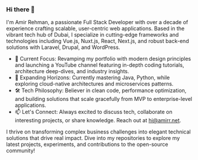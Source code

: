 ### Hi there 👋

I'm Amir Rehman, a passionate Full Stack Developer with over a decade of experience crafting scalable, user-centric web applications. Based in the vibrant tech hub of Dubai, I specialize in cutting-edge frameworks and technologies including Vue.js, Nuxt.js, React, Next.js, and robust back-end solutions with Laravel, Drupal, and WordPress.

- 🚀 Current Focus: Revamping my portfolio with modern design principles and launching a YouTube channel featuring in-depth coding tutorials, architecture deep-dives, and industry insights.
- 🌱 Expanding Horizons: Currently mastering Java, Python, while exploring cloud-native architectures and microservices patterns.
- 🛠️ Tech Philosophy: Believer in clean code, performance optimization, and building solutions that scale gracefully from MVP to enterprise-level applications.
- 📫 Let's Connect: Always excited to discuss tech, collaborate on interesting projects, or share knowledge. Reach out at hi@amirr.net.

I thrive on transforming complex business challenges into elegant technical solutions that drive real impact. Dive into my repositories to explore my latest projects, experiments, and contributions to the open-source community!

